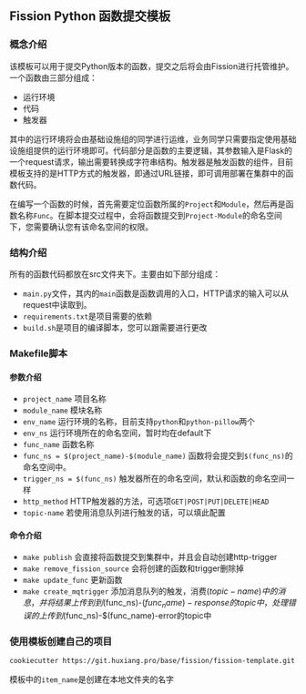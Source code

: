 ## Fission Python 函数提交模板

### 概念介绍
该模板可以用于提交Python版本的函数，提交之后将会由Fission进行托管维护。一个函数由三部分组成：
* 运行环境
* 代码
* 触发器

其中的运行环境将会由基础设施组的同学进行运维，业务同学只需要指定使用基础设施组提供的运行环境即可。代码部分是函数的主要逻辑，其参数输入是Flask的一个request请求，输出需要转换成字符串结构。触发器是触发函数的组件，目前模板支持的是HTTP方式的触发器，即通过URL链接，即可调用部署在集群中的函数代码。


在编写一个函数的时候，首先需要定位函数所属的`Project`和`Module`，然后再是函数名称`Func`。在脚本提交过程中，会将函数提交到`Project-Module`的命名空间下，您需要确认您有该命名空间的权限。

### 结构介绍
所有的函数代码都放在src文件夹下。主要由如下部分组成：

* `main.py`文件，其内的`main`函数是函数调用的入口，HTTP请求的输入可以从request中读取到。
* `requirements.txt`是项目需要的依赖
* `build.sh`是项目的编译脚本，您可以跟需要进行更改

### Makefile脚本

#### 参数介绍

* `project_name`  项目名称
* `module_name` 模块名称
* `env_name` 运行环境的名称，目前支持`python`和`python-pillow`两个
* `env_ns` 运行环境所在的命名空间，暂时均在default下
* `func_name` 函数名称
* `func_ns = $(project_name)-$(module_name)` 函数将会提交到`$(func_ns)`的命名空间中。
* `trigger_ns = $(func_ns)` 触发器所在的命名空间，默认和函数的命名空间一样
* `http_method` HTTP触发器的方法，可选项`GET|POST|PUT|DELETE|HEAD`
* `topic-name` 若使用消息队列进行触发的话，可以填此配置

#### 命令介绍
* `make publish` 会直接将函数提交到集群中，并且会自动创建http-trigger
* `make remove_fission_source` 会将创建的函数和trigger删除掉
* `make update_func` 更新函数
* `make create_mqtrigger` 添加消息队列的触发，消费$(topic-name)中的消息，并将结果上传到到$(func_ns)-$(func_name)-response的topic中，处理错误的上传到$(func_ns)-$(func_name)-error的topic中

### 使用模板创建自己的项目
``` bash
cookiecutter https://git.huxiang.pro/base/fission/fission-template.git
```

模板中的`item_name`是创建在本地文件夹的名字